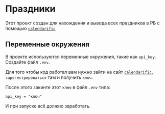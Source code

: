 # Праздники

Этот проект создан для нахождения и вывода всех праздников в РБ с помощью [`calendarific`](https://calendarific.com/)

## Переменные окружения

В проекте используются переменные окружения, такие как `api_key`. Создайте файл `.env`.

Для того чтобы код работал вам нужно зайти на сайт [`calendarific`](https://calendarific.com/), `зарегестрироваться` там и получить `ключ`.

После этого закинте этот `ключ` в файл `.env` типа:
```
api_key = "ключ"
```
И при запуске всё должно заработать.